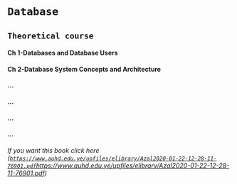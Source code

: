# `Database`
## `Theoretical course`
#### Ch 1-Databases and Database Users
#### Ch 2-Database System Concepts and Architecture
#### ...
#### ...
#### ...
#### ...

###### If you want this book click here ([`https://www.auhd.edu.ye/upfiles/elibrary/Azal2020-01-22-12-28-11-76901.pdf`](https://www.auhd.edu.ye/upfiles/elibrary/Azal2020-01-22-12-28-11-76901.pdf)https://www.auhd.edu.ye/upfiles/elibrary/Azal2020-01-22-12-28-11-76901.pdf)
